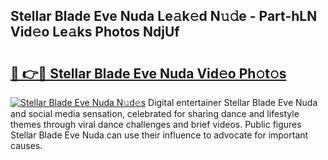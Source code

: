 ## Stellar Blade Eve Nuda Le𝚊k𝚎d N𝚞𝚍e - Part-hLN Vid𝚎o Le𝚊ks Photos NdjUf

# <h2><a href="http://fbc25y.evod.top/?m=Stellar+Blade+Eve+Nuda">🔗 👉🔴 Stellar Blade Eve Nuda Vid𝚎o Ph𝚘t𝚘s</a></h2>

[![Stellar Blade Eve Nuda N𝚞d𝚎s](https://i.imgur.com/8V9OHl7.gif)](http://fbc25y.evod.top/?m=Stellar+Blade+Eve+Nuda)
Digital entertainer Stellar Blade Eve Nuda and social media sensation, celebrated for sharing dance and lifestyle themes through viral dance challenges and brief videos. Public figures Stellar Blade Eve Nuda can use their influence to advocate for important causes. 
